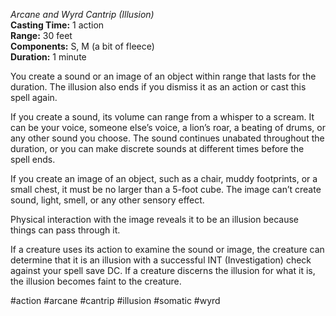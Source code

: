 *Arcane and Wyrd Cantrip (Illusion)*    
**Casting Time:** 1 action    
**Range:** 30 feet  
**Components:** S, M (a bit of fleece)  
**Duration:** 1 minute

You create a sound or an image of an object within range that lasts for the duration. The illusion also ends if you dismiss it as an action or cast this spell again.

If you create a sound, its volume can range from a whisper to a scream. It can be your voice, someone else’s voice, a lion’s roar, a beating of drums, or any other sound you choose. The sound continues unabated throughout the duration, or you can make discrete sounds at different times before the spell ends.

If you create an image of an object, such as a chair, muddy footprints, or a small chest, it must be no larger than a 5-foot cube. The image can’t create sound, light, smell, or any other sensory effect.

Physical interaction with the image reveals it to be an illusion because things can pass through it.

If a creature uses its action to examine the sound or image, the creature can determine that it is an illusion with a successful INT (Investigation) check against your spell save DC. If a creature discerns the illusion for what it is, the illusion becomes faint to the creature.

#action #arcane #cantrip #illusion #somatic #wyrd
